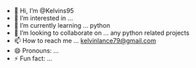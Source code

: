 - 👋 Hi, I’m @Kelvins95
- 👀 I’m interested in ...
- 🌱 I’m currently learning ... python
- 💞️ I’m looking to collaborate on ... any python related projects
- 📫 How to reach me ...  kelvinlance79@gmail.com 
- 😄 Pronouns: ...
- ⚡ Fun fact: ...

<!---
Kelvins95/Kelvins95 is a ✨ special ✨ repository because its `README.md` (this file) appears on your GitHub profile.
You can click the Preview link to take a look at your changes.
--->
